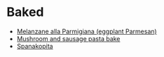 # Baked

- [Melanzane alla Parmigiana (eggplant Parmesan)](../recipes/melanzane-alla-parmigiana-(eggplant-parmesan).md)
- [Mushroom and sausage pasta bake](../recipes/mushroom-and-sausage-pasta-bake.md)
- [Spanakopita](../recipes/spanakopita.md)
